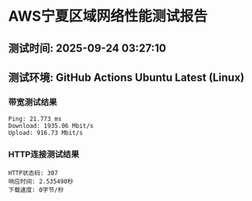 # AWS宁夏区域网络性能测试报告
## 测试时间: 2025-09-24 03:27:10
## 测试环境: GitHub Actions Ubuntu Latest (Linux)

### 带宽测试结果
```
Ping: 21.773 ms
Download: 1935.06 Mbit/s
Upload: 916.73 Mbit/s
```

### HTTP连接测试结果
```
HTTP状态码: 307
响应时间: 2.535490秒
下载速度: 0字节/秒
```

